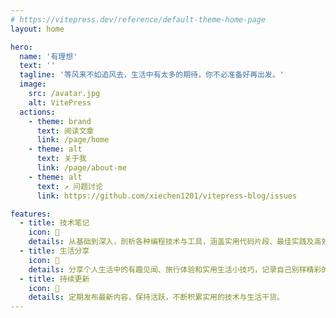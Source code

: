 ```yaml
---
# https://vitepress.dev/reference/default-theme-home-page
layout: home

hero:
  name: '有理想'
  text: ''
  tagline: '等风来不如追风去，生活中有太多的期待，你不必准备好再出发。'
  image:
    src: /avatar.jpg
    alt: VitePress
  actions:
    - theme: brand
      text: 阅读文章
      link: /page/home
    - theme: alt
      text: 关于我
      link: /page/about-me
    - theme: alt
      text: ↗️ 问题讨论
      link: https://github.com/xiechen1201/vitepress-blog/issues

features:
  - title: 技术笔记
    icon: 📒
    details: 从基础到深入，剖析各种编程技术与工具，涵盖实用代码片段、最佳实践及高效开发技巧，分享阅读也方便自己。
  - title: 生活分享
    icon: 🏃
    details: 分享个人生活中的有趣见闻、旅行体验和实用生活小技巧，记录自己别样精彩的日常。
  - title: 持续更新
    icon: 💪
    details: 定期发布最新内容，保持活跃，不断积累实用的技术与生活干货。
---
```


<style>
@keyframes blue-glow {
  0% {
    box-shadow: 0 0 10px rgba(40, 69, 168, 0.2), 0 0 20px rgba(40, 69, 168, 0.1);
  }
  100% {
    box-shadow: 0 0 20px rgba(40, 69, 168, 0.8), 0 0 40px rgba(40, 69, 168, 0.6);
  }
}

.image-src{
  width: 250px;
  height: 250px;
  border-radius: 50%;
  box-shadow: 0 0 15px rgba(255, 255, 255, 0.6), 0 0 30px rgba(255, 255, 255, 0.4);
  animation: blue-glow 1.5s infinite alternate;
}
</style>
